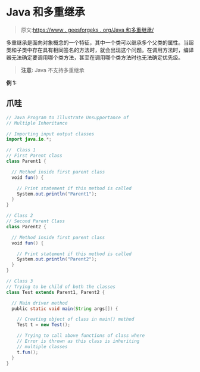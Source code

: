 # Java 和多重继承

> 原文:[https://www . geesforgeks . org/Java 和多重继承/](https://www.geeksforgeeks.org/java-and-multiple-inheritance/)

多重继承是面向对象概念的一个特征，其中一个类可以继承多个父类的属性。当超类和子类中存在具有相同签名的方法时，就会出现这个问题。在调用方法时，编译器无法确定要调用哪个类方法，甚至在调用哪个类方法时也无法确定优先级。

> **注意:** Java 不支持多重继承

**例 1:**

## 爪哇

```java
// Java Program to Illustrate Unsupportance of
// Multiple Inheritance

// Importing input output classes
import java.io.*;

//  Class 1
// First Parent class
class Parent1 {

  // Method inside first parent class
  void fun() {

    // Print statement if this method is called
    System.out.println("Parent1");
  }
}

// Class 2
// Second Parent Class
class Parent2 {

  // Method inside first parent class
  void fun() {

    // Print statement if this method is called
    System.out.println("Parent2");
  }
}

// Class 3
// Trying to be child of both the classes
class Test extends Parent1, Parent2 {

  // Main driver method
  public static void main(String args[]) {

    // Creating object of class in main() method
    Test t = new Test();

    // Trying to call above functions of class where
    // Error is thrown as this class is inheriting
    // multiple classes
    t.fun();
  }
}
```